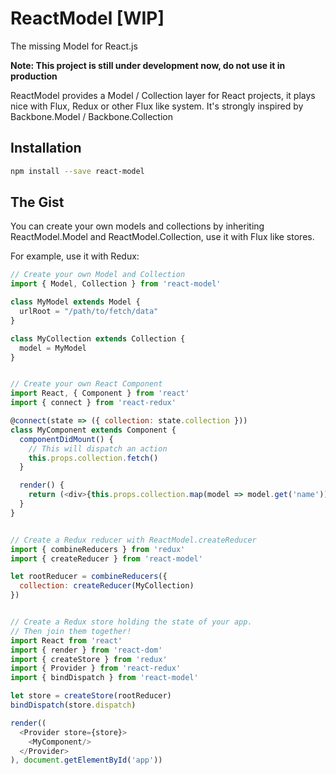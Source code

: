 ReactModel [WIP]
===

The missing Model for React.js

**Note: This project is still under development now, do not use it in production**

ReactModel provides a Model / Collection layer for React projects, it plays nice
with Flux, Redux or other Flux like system.
It's strongly inspired by Backbone.Model / Backbone.Collection

Installation
---

```bash
npm install --save react-model
```

The Gist
---

You can create your own models and collections by inheriting ReactModel.Model and
ReactModel.Collection, use it with Flux like stores.

For example, use it with Redux:

```javascript
// Create your own Model and Collection
import { Model, Collection } from 'react-model'

class MyModel extends Model {
  urlRoot = "/path/to/fetch/data"
}

class MyCollection extends Collection {
  model = MyModel
}


// Create your own React Component
import React, { Component } from 'react'
import { connect } from 'react-redux'

@connect(state => ({ collection: state.collection }))
class MyComponent extends Component {
  componentDidMount() {
    // This will dispatch an action
    this.props.collection.fetch()
  }

  render() {
    return (<div>{this.props.collection.map(model => model.get('name'))}</div>)
  }
}


// Create a Redux reducer with ReactModel.createReducer
import { combineReducers } from 'redux'
import { createReducer } from 'react-model'

let rootReducer = combineReducers({
  collection: createReducer(MyCollection)
})


// Create a Redux store holding the state of your app.
// Then join them together!
import React from 'react'
import { render } from 'react-dom'
import { createStore } from 'redux'
import { Provider } from 'react-redux'
import { bindDispatch } from 'react-model'

let store = createStore(rootReducer)
bindDispatch(store.dispatch)

render((
  <Provider store={store}>
    <MyComponent/>
  </Provider>
), document.getElementById('app'))


```
